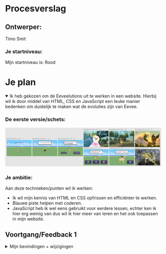 # Procesverslag

## Ontwerper:
Timo Smit

### Je startniveau:
Mijn startniveau is: Rood





# Je plan

<details open>
  <summary>Ik heb gekozen om de Eeveelutions uit te werken in een website. Hierbij wil ik door middel van HTML, CSS en JavaScript een leuke manier bedenken om duidelijk te maken wat de evoluties zijn van Eevee. </summary>

  ### De eerste versie/schets:
  <img src="readme-images/eersteIdee.PNG" width="575px" alt="eerste versie/schets">


  ### Je ambitie: 
  Aan deze technieken/punten wil ik werken:
  - Ik wil mijn kennis van HTML en CSS opfrissen en efficiënter te werken.
  - Blauwe piste helpen met coderen.
  - JavaScript heb ik wel eens gebruikt voor eerdere lessen, echter ken ik hier erg weinig van dus wil ik hier meer van leren en het ook toepassen in mijn website.
 
</details>




## Voortgang/Feedback 1

<details>
  <summary>Mijn bevindingen + wijzigingen</summary>

  ### Bevinding 1:
  JavaScript ben ik niet machtig, ik weinig in JS gedaan hiervoor maar ik wil wel veel uitproberen aangezien ik denk dat het de website goed zal doen en omdat het mij leuk lijkt om te leren.

  #### oplossing:
  Door video's te kijken en door op te zoeken wat toepasselijk is voor de huidige situatie leren hoe je bepaalde dingen kan oplossen.



  ### Bevinding 2:
  Orginaliteit aangezien meer mensen hetzelfde onderwerp hebben.

  #### oplossing:
  Ik heb een DS gemaakt met de uitleg van het maken van de GameBoy. Hierdoor kan ik meer nieuwere achtergronden gebruiken aangezien het op een DS is. Ik heb toch voor de oudere knoppen gekozen voor een contrast en een speelsere look aangezien de typografie in de nieuwe games vrij saai is. 



  ### Bevinding 3:
  Animeren in CSS was nieuw voor mij. Ik had nooit met keynotes gewerkt, enkel met transform:translate om items te verplaatsen.

  #### oplossing:
  Door de les te volgen en zelf dingen uit te proberen heb ik de basics geleerd en het proberen toe te passen in de website.

  
  
  ### Bevinding 4:
  Als tip van Rowin ::before en ::after te gebruiken. Dit heb ik ook nooit eerder gebruikt.

  #### oplossing:
  Door te proberen in combinatie met wat feedback is het gelukt door te krijgen hoe het werkt en het toe te passen.
  
  
  
  ### Bevinding 5:
  Feedback Isabelle - Veel aandacht geven aan de transities, vooral bij het evolueren. De DS is een leuk idee en zorg dat alles goed zichtbaar blijft in het kleine scherm.

  #### oplossing:
  Onderzoek doen hoe pokemons evolueren in de game en dit zo goed mogelijk toepassen met CSS en JS.



## Voortgang/Feedback 2

<details>
  <summary>Mijn bevindingen + wijzigingen</summary>
  
  ### Bevinding 1:
  Feedback Isabelle - Veel aandacht geven aan de transities, vooral bij het evolueren. De DS is een leuk idee en zorg dat alles goed zichtbaar blijft in het kleine scherm.

  #### oplossing:
  Onderzoek doen hoe pokemons evolueren in de game en dit zo goed mogelijk toepassen met CSS en JS.



  ### Bevinding 2:
  Geen gebruik van p's in mijn website.

  #### oplossing:
  De H1 nam te veel ruimte op bij sommige pagina's dus heb ik de H1 korter gemaakt en een informatie-knop toegevoegd waar door middel van p's is uitgelegd wat er gebeurd.
  
  <img src="readme-images/Eindresultaat3.PNG" width="375px" alt="uitleg">

  

  ### Bevinding 3:
  Meer gebruik maken van witruimte om makkelijker later terug te kunnen vinden.

  #### oplossing:
  Bij de tussenkopjes die ik al had extra aandacht gevraagd door de koppen te onsingelen met sterretjes en om het geheel heen witruimte toegevoegd.
  
  
  
  ### Bevinding 4:
  Custom properties toevoegen.

  #### oplossing:
  Ik heb uiteindelijk gekozen niet gebruik te maken van custom properties aangezien ik niet veel kleuren vaak hergebruik en alles al een kleur had gegeven voordat ik af wist van custom properties. Echter weet ik voor volgende keer zeker dat ik het wel ga gebruiken aangezien het erg handig is.
  
  
  
    ### Bevinding 5:
  Feedback Amber: display:none komt heel vaak voor.

  #### oplossing:
  Ik heb in verband met mijn matige kennis van JS elke img apart een class gegeven ze zo los op te roepen en gemakkelijk kon toepassen wat ik wilde.
  


</details>



## Voortgang/Feedback 3

<details>
  <summary>Mijn bevindingen + wijzigingen (minimaal 5)</summary>
  
  ### Bevinding 1:
  Feedback Sanne: opacity: 0 gebruiken in plaats van display: none aangezien je het kan animeren.

  #### oplossing:
  Aangezien het hetzelfde doet en het erg veel veranderen is ga ik het zeker onthouden voor volgende keer, echter hebben andere punten nu voorrlang.



  ### Bevinding 2:
  Opletten op contrast op de pagina.

  #### oplossing:
  Bij de p's heb ik gekozen voor wit op zwart voor een goed contrast en bij de H1 heb ik gekozen voor blauw op wit wat volgens de contrastmeter veel beter uit kwam dan de groen die ik eerst had.


  

  ### Bevinding 3:
  Aanpassingen maken zodat de website ook goed werkende is op Github.
  
  #### oplossing:
  URL's aangepast naar ../ waar nodig in de CSS en JS.
  
  
  
  
    ### Bevinding 4:
  -
  
  #### oplossing:
  -
  
  
  
  
    ### Bevinding 5:
  -
  
  #### oplossing:
  -
  
  
  
  
  

</details>




## Reflectie

<details>
  <summary>Mijn eindresultaat & persoonlijke ontwikkeling</summary>

  ### Je uitkomst - karakteristiek screenshot(s):
   <img src="readme-images/Eindresultaat1.PNG" width="250px" alt="finalOntwerp1">
   <img src="readme-images/Eindresultaat2.PNG" width="250px" alt="finalOntwerp2">
   <img src="readme-images/Eindresultaat3.PNG" width="250px" alt="finalOntwerp3">
   <img src="readme-images/Eindresultaat4.PNG" width="250px" alt="finalOntwerp4">
   <img src="readme-images/Eindresultaat5.PNG" width="250px" alt="finalOntwerp5">
   <img src="readme-images/Eindresultaat6.PNG" width="250px" alt="finalOntwerp6">


  ### Dit ging goed/Heb ik geleerd: 
  Nieuw geleerd: ::after, ::before, box-shadow, :not, var loop & classList.add
  
   <img src="readme-images/Leren1.png" width="250px" alt="leren1">
   <img src="readme-images/Leren2.png" width="250px" alt="leren2">
   <img src="readme-images/Leren3.png" width="250px" alt="leren3">
   <img src="readme-images/Leren4.png" width="250px" alt="leren4">
   <img src="readme-images/Leren5.png" width="250px" alt="leren5">

  ### Dit was lastig/Is niet gelukt:
  Mooi maken van code (niet display: none x10), iets te weinig responsive naar mijn mening & on hover laat p zien
  
  <img src="readme-images/Fout2.png" width="250px" alt="display:noneFout">
  <img src="readme-images/Eindresultaat3.PNG" width="250px" alt="responsiveFout">
  <img src="readme-images/Fout1.png" width="250px" alt="onhoverFout">

</details>





## Bronnenlijst

<details open>
<summary>continu bijhouden terwijl je werkt</summary>

Nb. Wees specifiek ('css-tricks' als bron is bijv. niet specifiek genoeg).

1. https://cssgradient.io/
2. Rowin
3. https://developer.mozilla.org/en-US/docs/Web/HTML/Global_attributes/tabindex?retiredLocale=nl
4. https://stackoverflow.com/questions/9529327/change-the-value-of-h1-element-within-a-form-with-javascript

</details>
